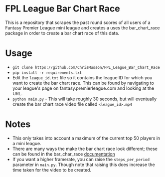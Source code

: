 # FPL League Bar Chart Race
This is a repository that scrapes the past round scores of all users of a Fantasy Premier League mini league and creates a uses the bar_chart_race package in order to create a bar chart race of this data.
# Usage
 -  `git clone https://github.com/ChrisMusson/FPL_League_Bar_Chart_Race`
 -  `pip install -r requirements.txt`
 - Edit the `league_id.txt` file so it contains the league ID for which you want to create the bar chart race. This can be found by navigating to your league's page on fantasy.premierleague.com and looking at the URL.
 -  `python main.py` - This will take roughly 30 seconds, but will eventually create the bar chart race video file called `<league_id>.mp4`
# Notes
 - This only takes into account a maximum of the current top 50 players in a mini league.
 - There are many ways the make the bar chart race look different; these can be found in the bar_char_race [documentation](https://www.dexplo.org/bar_chart_race/tutorial/)
 - If you want a higher framerate, you can raise the `steps_per_period` parameter in `main.py`. Though note that raising this does increase the time taken for the video to be created.